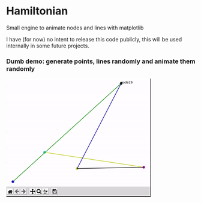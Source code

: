 <!-- start_ppi_description -->
# Hamiltonian

Small engine to animate nodes and lines with matplotlib

I have (for now) no intent to release this code publicly, this will be used
internally in some future projects.

### Dumb demo: generate points, lines randomly and animate them randomly

![](demo.gif)
<!-- end_ppi_description -->
